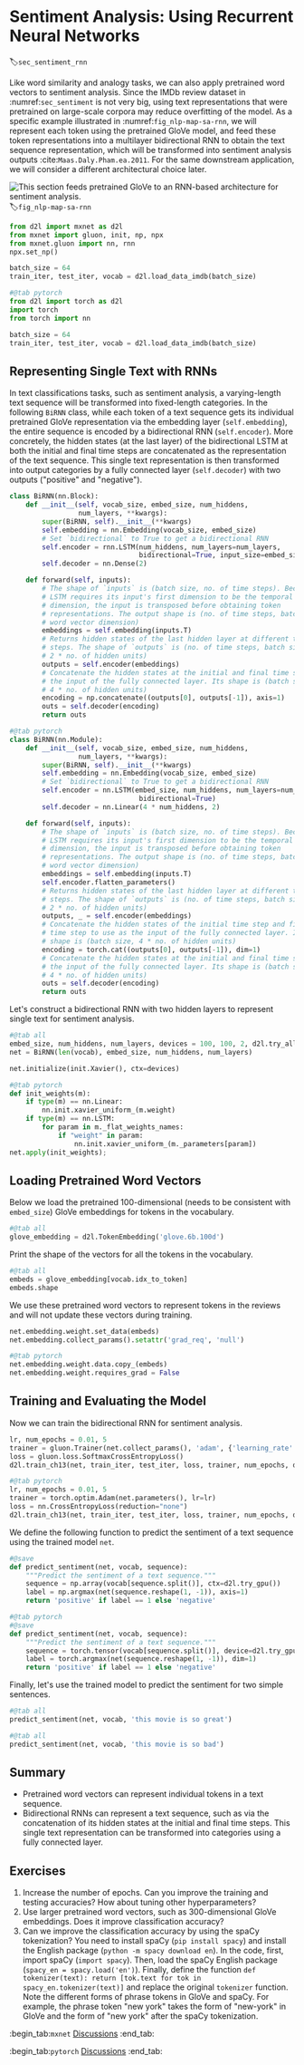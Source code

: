 # Sentiment Analysis: Using Recurrent Neural Networks
:label:`sec_sentiment_rnn`


Like word similarity and analogy tasks,
we can also apply pretrained word vectors
to sentiment analysis.
Since the IMDb review dataset
in :numref:`sec_sentiment`
is not very big,
using text representations
that were pretrained
on large-scale corpora
may reduce overfitting of the model.
As a specific example
illustrated in :numref:`fig_nlp-map-sa-rnn`,
we will represent each token
using the pretrained GloVe model,
and feed these token representations
into a multilayer bidirectional RNN
to obtain the text sequence representation,
which will
be transformed into 
sentiment analysis outputs :cite:`Maas.Daly.Pham.ea.2011`.
For the same downstream application,
we will consider a different architectural
choice later.

![This section feeds pretrained GloVe to an RNN-based architecture for sentiment analysis.](../img/nlp-map-sa-rnn.svg)
:label:`fig_nlp-map-sa-rnn`

```python
from d2l import mxnet as d2l
from mxnet import gluon, init, np, npx
from mxnet.gluon import nn, rnn
npx.set_np()

batch_size = 64
train_iter, test_iter, vocab = d2l.load_data_imdb(batch_size)
```

```python
#@tab pytorch
from d2l import torch as d2l
import torch
from torch import nn

batch_size = 64
train_iter, test_iter, vocab = d2l.load_data_imdb(batch_size)
```

## Representing Single Text with RNNs

In text classifications tasks,
such as sentiment analysis,
a varying-length text sequence 
will be transformed into fixed-length categories.
In the following `BiRNN` class,
while each token of a text sequence
gets its individual
pretrained GloVe
representation via the embedding layer
(`self.embedding`),
the entire sequence
is encoded by a bidirectional RNN (`self.encoder`).
More concretely,
the hidden states (at the last layer)
of the bidirectional LSTM
at both the initial and final time steps
are concatenated 
as the representation of the text sequence.
This single text representation
is then transformed into output categories
by a fully connected layer (`self.decoder`)
with two outputs ("positive" and "negative").

```python
class BiRNN(nn.Block):
    def __init__(self, vocab_size, embed_size, num_hiddens,
                 num_layers, **kwargs):
        super(BiRNN, self).__init__(**kwargs)
        self.embedding = nn.Embedding(vocab_size, embed_size)
        # Set `bidirectional` to True to get a bidirectional RNN
        self.encoder = rnn.LSTM(num_hiddens, num_layers=num_layers,
                                bidirectional=True, input_size=embed_size)
        self.decoder = nn.Dense(2)

    def forward(self, inputs):
        # The shape of `inputs` is (batch size, no. of time steps). Because
        # LSTM requires its input's first dimension to be the temporal
        # dimension, the input is transposed before obtaining token
        # representations. The output shape is (no. of time steps, batch size,
        # word vector dimension)
        embeddings = self.embedding(inputs.T)
        # Returns hidden states of the last hidden layer at different time
        # steps. The shape of `outputs` is (no. of time steps, batch size,
        # 2 * no. of hidden units)
        outputs = self.encoder(embeddings)
        # Concatenate the hidden states at the initial and final time steps as
        # the input of the fully connected layer. Its shape is (batch size,
        # 4 * no. of hidden units)
        encoding = np.concatenate((outputs[0], outputs[-1]), axis=1)
        outs = self.decoder(encoding)
        return outs
```

```python
#@tab pytorch
class BiRNN(nn.Module):
    def __init__(self, vocab_size, embed_size, num_hiddens,
                 num_layers, **kwargs):
        super(BiRNN, self).__init__(**kwargs)
        self.embedding = nn.Embedding(vocab_size, embed_size)
        # Set `bidirectional` to True to get a bidirectional RNN
        self.encoder = nn.LSTM(embed_size, num_hiddens, num_layers=num_layers,
                                bidirectional=True)
        self.decoder = nn.Linear(4 * num_hiddens, 2)

    def forward(self, inputs):
        # The shape of `inputs` is (batch size, no. of time steps). Because
        # LSTM requires its input's first dimension to be the temporal
        # dimension, the input is transposed before obtaining token
        # representations. The output shape is (no. of time steps, batch size,
        # word vector dimension)
        embeddings = self.embedding(inputs.T)
        self.encoder.flatten_parameters()
        # Returns hidden states of the last hidden layer at different time
        # steps. The shape of `outputs` is (no. of time steps, batch size,
        # 2 * no. of hidden units)
        outputs, _ = self.encoder(embeddings)
        # Concatenate the hidden states of the initial time step and final
        # time step to use as the input of the fully connected layer. Its
        # shape is (batch size, 4 * no. of hidden units)
        encoding = torch.cat((outputs[0], outputs[-1]), dim=1)
        # Concatenate the hidden states at the initial and final time steps as
        # the input of the fully connected layer. Its shape is (batch size,
        # 4 * no. of hidden units)
        outs = self.decoder(encoding)
        return outs
```

Let's construct a bidirectional RNN with two hidden layers to represent single text for sentiment analysis.

```python
#@tab all
embed_size, num_hiddens, num_layers, devices = 100, 100, 2, d2l.try_all_gpus()
net = BiRNN(len(vocab), embed_size, num_hiddens, num_layers)
```

```python
net.initialize(init.Xavier(), ctx=devices)
```

```python
#@tab pytorch
def init_weights(m):
    if type(m) == nn.Linear:
        nn.init.xavier_uniform_(m.weight)
    if type(m) == nn.LSTM:
        for param in m._flat_weights_names:
            if "weight" in param:
                nn.init.xavier_uniform_(m._parameters[param])
net.apply(init_weights);
```

## Loading Pretrained Word Vectors

Below we load the pretrained 100-dimensional (needs to be consistent with `embed_size`) GloVe embeddings for tokens in the vocabulary.

```python
#@tab all
glove_embedding = d2l.TokenEmbedding('glove.6b.100d')
```

Print the shape of the vectors
for all the tokens in the vocabulary.

```python
#@tab all
embeds = glove_embedding[vocab.idx_to_token]
embeds.shape
```

We use these pretrained
word vectors
to represent tokens in the reviews
and will not update
these vectors during training.

```python
net.embedding.weight.set_data(embeds)
net.embedding.collect_params().setattr('grad_req', 'null')
```

```python
#@tab pytorch
net.embedding.weight.data.copy_(embeds)
net.embedding.weight.requires_grad = False
```

## Training and Evaluating the Model

Now we can train the bidirectional RNN for sentiment analysis.

```python
lr, num_epochs = 0.01, 5
trainer = gluon.Trainer(net.collect_params(), 'adam', {'learning_rate': lr})
loss = gluon.loss.SoftmaxCrossEntropyLoss()
d2l.train_ch13(net, train_iter, test_iter, loss, trainer, num_epochs, devices)
```

```python
#@tab pytorch
lr, num_epochs = 0.01, 5
trainer = torch.optim.Adam(net.parameters(), lr=lr)
loss = nn.CrossEntropyLoss(reduction="none")
d2l.train_ch13(net, train_iter, test_iter, loss, trainer, num_epochs, devices)
```

We define the following function to predict the sentiment of a text sequence using the trained model `net`.

```python
#@save
def predict_sentiment(net, vocab, sequence):
    """Predict the sentiment of a text sequence."""
    sequence = np.array(vocab[sequence.split()], ctx=d2l.try_gpu())
    label = np.argmax(net(sequence.reshape(1, -1)), axis=1)
    return 'positive' if label == 1 else 'negative'
```

```python
#@tab pytorch
#@save
def predict_sentiment(net, vocab, sequence):
    """Predict the sentiment of a text sequence."""
    sequence = torch.tensor(vocab[sequence.split()], device=d2l.try_gpu())
    label = torch.argmax(net(sequence.reshape(1, -1)), dim=1)
    return 'positive' if label == 1 else 'negative'
```

Finally, let's use the trained model to predict the sentiment for two simple sentences.

```python
#@tab all
predict_sentiment(net, vocab, 'this movie is so great')
```

```python
#@tab all
predict_sentiment(net, vocab, 'this movie is so bad')
```

## Summary

* Pretrained word vectors can represent individual tokens in a text sequence.
* Bidirectional RNNs can represent a text sequence, such as via the concatenation of its hidden states at the initial and final time steps. This single text representation can be transformed into categories using a fully connected layer.



## Exercises

1. Increase the number of epochs. Can you improve the training and testing accuracies? How about tuning other hyperparameters?
1. Use larger pretrained word vectors, such as 300-dimensional GloVe embeddings. Does it improve classification accuracy?
1. Can we improve the classification accuracy by using the spaCy tokenization? You need to install spaCy (`pip install spacy`) and install the English package (`python -m spacy download en`). In the code, first, import spaCy (`import spacy`). Then, load the spaCy English package (`spacy_en = spacy.load('en')`). Finally, define the function `def tokenizer(text): return [tok.text for tok in spacy_en.tokenizer(text)]` and replace the original `tokenizer` function. Note the different forms of phrase tokens in GloVe and spaCy. For example, the phrase token "new york" takes the form of "new-york" in GloVe and the form of "new york" after the spaCy tokenization.

:begin_tab:`mxnet`
[Discussions](https://discuss.d2l.ai/t/392)
:end_tab:

:begin_tab:`pytorch`
[Discussions](https://discuss.d2l.ai/t/1424)
:end_tab:
